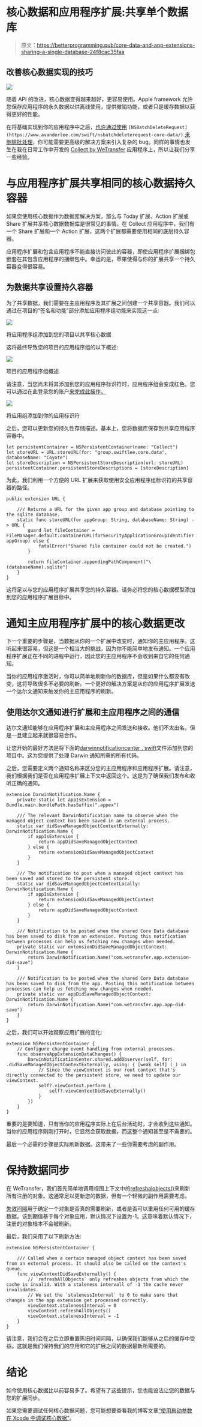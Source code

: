 # 核心数据和应用程序扩展:共享单个数据库

> 原文：<https://betterprogramming.pub/core-data-and-app-extensions-sharing-a-single-database-24f8cac35faa>

## 改善核心数据实现的技巧

![](img/a7f49e11e400e1020415b0c99bc1eebb.png)

随着 API 的改进，核心数据变得越来越好，更容易使用。Apple framework 允许您保存应用程序的永久数据以供离线使用，提供撤销功能，或者只是缓存数据以获得更好的性能。

在将基础实现到你的应用程序中之后，[也许通过使用](https://www.avanderlee.com/swift/nsbatchdeleterequest-core-data/) `[NSBatchDeleteRequest](https://www.avanderlee.com/swift/nsbatchdeleterequest-core-data/)` [来删除批处理](https://www.avanderlee.com/swift/nsbatchdeleterequest-core-data/)，你可能需要更高级的解决方案来引入复杂的 bug。同样的事情也发生在我在日常工作中开发的 [Collect by WeTransfer](https://collect.bywetransfer.com) 应用程序上，所以让我们分享一些经验。

# 与应用程序扩展共享相同的核心数据持久容器

如果您使用核心数据作为数据库解决方案，那么与 Today 扩展、Action 扩展或 Share 扩展共享核心数据数据库是很常见的事情。在 Collect 应用程序中，我们有一个 Share 扩展和一个 Action 扩展，这两个扩展都需要使用相同的底层持久容器。

应用程序扩展和包含应用程序不能直接访问彼此的容器，即使应用程序扩展捆绑包嵌套在其包含应用程序的捆绑包中。幸运的是，苹果使得与你的扩展共享一个持久容器变得很容易。

## 为数据共享设置持久容器

为了共享数据，我们需要在主应用程序及其扩展之间创建一个共享容器。我们可以通过在项目的“签名和功能”部分添加应用程序组功能来实现这一点:

![](img/00000705a6e5ca44be70c50b0276425a.png)

将应用程序组添加到您的项目以共享核心数据

这将最终导致您的项目的应用程序组的以下概述:

![](img/bb3be88c05578bda26dfccaace5c12ca.png)

项目的应用程序组概述

请注意，当您尚未将其添加到您的应用程序标识符时，应用程序组会变成红色。您可以通过在此登录您的账户[来完成此操作。](https://developer.apple.com/account/resources/identifiers)

![](img/2e0b7f0fc8adaff343985689d341b0d7.png)

将应用组添加到你的应用标识符

之后，您可以更新您的持久性存储描述。基本上，您将数据库保存到共享应用程序容器中。

```
let persistentContainer = NSPersistentContainer(name: "Collect")
let storeURL = URL.storeURL(for: "group.swiftlee.core.data", databaseName: "Coyote")
let storeDescription = NSPersistentStoreDescription(url: storeURL)
persistentContainer.persistentStoreDescriptions = [storeDescription]
```

为此，我们利用一个方便的 URL 扩展来获取使用安全应用程序组标识符的共享容器的路径。

```
public extension URL {

    /// Returns a URL for the given app group and database pointing to the sqlite database.
    static func storeURL(for appGroup: String, databaseName: String) -> URL {
        guard let fileContainer = FileManager.default.containerURL(forSecurityApplicationGroupIdentifier: appGroup) else {
            fatalError("Shared file container could not be created.")
        }

        return fileContainer.appendingPathComponent("\(databaseName).sqlite")
    }
}
```

这将足以与您的应用程序扩展共享您的持久容器。请务必将您的核心数据模型添加到您的应用程序扩展目标中。

# 通知主应用程序扩展中的核心数据更改

下一个重要的步骤是，当数据从你的一个扩展中改变时，通知你的主应用程序。这听起来很容易，但这是一个相当大的挑战，因为你不能简单地发布通知。一个应用程序扩展正在不同的进程中运行，因此您的主应用程序不会收到来自它的任何通知。

当你的应用程序激活时，你可以简单地刷新你的数据库，但是如果什么都没有改变，这将导致很多不必要的刷新。一个更好的解决方案是从你的应用程序扩展发送一个达尔文通知来触发你的主应用程序的刷新。

## 使用达尔文通知进行扩展和主应用程序之间的通信

达尔文通知能够在应用程序扩展和主应用程序之间发送和接收。他们不太出名，但是一旦建立起来就很容易合作。

让您开始的最好方法是将下面的[darwinnotificationcenter . swift](https://gist.github.com/AvdLee/07de0b0fe7dbc351541ab817b9eb6c1c)文件添加到您的项目中。这为您提供了处理 Darwin 通知所需的所有代码。

之后，您需要定义两个通知名称来区分您的主应用程序和应用程序扩展。请注意，我们根据我们是否在应用程序扩展上下文中返回这个。这是为了确保我们发布和收听正确的通知。

```
extension DarwinNotification.Name {
    private static let appIsExtension = Bundle.main.bundlePath.hasSuffix(".appex")

    /// The relevant DarwinNotification name to observe when the managed object context has been saved in an external process.
    static var didSaveManagedObjectContextExternally: DarwinNotification.Name {
        if appIsExtension {
            return appDidSaveManagedObjectContext
        } else {
            return extensionDidSaveManagedObjectContext
        }
    }

    /// The notification to post when a managed object context has been saved and stored to the persistent store.
    static var didSaveManagedObjectContextLocally: DarwinNotification.Name {
        if appIsExtension {
            return extensionDidSaveManagedObjectContext
        } else {
            return appDidSaveManagedObjectContext
        }
    }

    /// Notification to be posted when the shared Core Data database has been saved to disk from an extension. Posting this notification between processes can help us fetching new changes when needed.
    private static var extensionDidSaveManagedObjectContext: DarwinNotification.Name {
        return DarwinNotification.Name("com.wetransfer.app.extension-did-save")
    }

    /// Notification to be posted when the shared Core Data database has been saved to disk from the app. Posting this notification between processes can help us fetching new changes when needed.
    private static var appDidSaveManagedObjectContext: DarwinNotification.Name {
        return DarwinNotification.Name("com.wetransfer.app.app-did-save")
    }
}
```

之后，我们可以开始观察应用扩展的变化:

```
extension NSPersistentContainer {
    // Configure change event handling from external processes.
    func observeAppExtensionDataChanges() {
        DarwinNotificationCenter.shared.addObserver(self, for: .didSaveManagedObjectContextExternally, using: { [weak self] (_) in
            // Since the viewContext is our root context that's directly connected to the persistent store, we need to update our viewContext.
            self?.viewContext.perform {
                self?.viewContextDidSaveExternally()
            }
        })
    }
}
```

重要的是要知道，只有当你的应用程序实际上在后台活动时，才会收到这些通知。当你的应用程序刚刚打开时，它显然会获取数据，而这整个通知甚至是不需要的。

最后一个必需的步骤是实际刷新数据。这带来了一些你需要考虑的副作用。

# 保持数据同步

在 WeTransfer，我们首先简单地调用视图上下文中的[refreshalobjects()](https://developer.apple.com/documentation/coredata/nsmanagedobjectcontext/1506217-refreshallobjects)来刷新所有注册的对象。这通常足以更新您的数据，但有一个轻微的副作用需要考虑。

[失效间隔](https://developer.apple.com/documentation/coredata/nsmanagedobjectcontext/1506875-stalenessinterval)用于确定一个对象是否真的需要刷新，或者是否可以重用任何可用的缓存数据。该到期值基于每个对象应用，默认情况下设置为-1。这意味着默认情况下，注册的对象根本不会被刷新。

最后，我们采用了以下刷新方法:

```
extension NSPersistentContainer {

    /// Called when a certain managed object context has been saved from an external process. It should also be called on the context's queue.
    func viewContextDidSaveExternally() {
        // `refreshAllObjects` only refreshes objects from which the cache is invalid. With a staleness intervall of -1 the cache never invalidates.
        // We set the `stalenessInterval` to 0 to make sure that changes in the app extension get processed correctly.
        viewContext.stalenessInterval = 0
        viewContext.refreshAllObjects()
        viewContext.stalenessInterval = -1
    }
}
```

请注意，我们会在之后立即重置陈旧时间间隔，以确保我们能够从之后的缓存中受益。这就是我们保持我们的应用和它的扩展之间的数据最新所需要的。

# 结论

如今使用核心数据比以前容易多了。希望有了这些提示，您也能设法让您的数据与您的扩展同步。

如果您需要调试任何核心数据问题，您可能想要查看我的博客文章[“使用启动参数在 Xcode 中调试核心数据”](https://www.avanderlee.com/debugging/core-data-debugging-xcode/)。